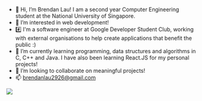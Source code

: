 - 👋 Hi, I’m Brendan Lau! I am a second year Computer Engineering student at the National University of Singapore.
- 👀 I’m interested in web development!
- #️⃣ I'm a software engineer at Google Developer Student Club, working with external organisations to help create applications that benefit the public :)
- 🌱 I’m currently learning programming, data structures and algorithms in C, C++ and Java. I have also been learning React.JS for my personal projects!
- 💞️ I’m looking to collaborate on meaningful projects!
- 📫 brendanlau2926@gmail.com

![](https://komarev.com/ghpvc/?username=brendanlsz)

<!---
brendanlsz/brendanlsz is a ✨ special ✨ repository because its `README.md` (this file) appears on your GitHub profile.
You can click the Preview link to take a look at your changes.
--->
